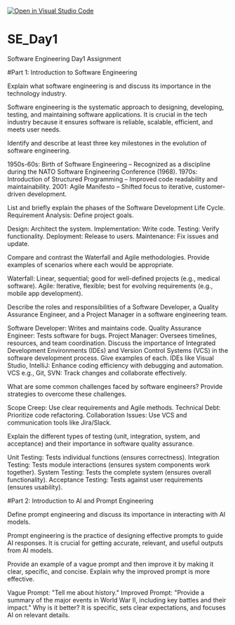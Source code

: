 [![Open in Visual Studio Code](https://classroom.github.com/assets/open-in-vscode-2e0aaae1b6195c2367325f4f02e2d04e9abb55f0b24a779b69b11b9e10269abc.svg)](https://classroom.github.com/online_ide?assignment_repo_id=18403973&assignment_repo_type=AssignmentRepo)
# SE_Day1
Software Engineering Day1 Assignment

#Part 1: Introduction to Software Engineering

Explain what software engineering is and discuss its importance in the technology industry.

Software engineering is the systematic approach to designing, developing, testing, and maintaining software applications. It is crucial in the tech industry because it ensures software is reliable, scalable, efficient, and meets user needs.


Identify and describe at least three key milestones in the evolution of software engineering.

1950s-60s: Birth of Software Engineering – Recognized as a discipline during the NATO Software Engineering Conference (1968).
1970s: Introduction of Structured Programming – Improved code readability and maintainability.
2001: Agile Manifesto – Shifted focus to iterative, customer-driven development.


List and briefly explain the phases of the Software Development Life Cycle.
Requirement Analysis: Define project goals.

Design: Architect the system.
Implementation: Write code.
Testing: Verify functionality.
Deployment: Release to users.
Maintenance: Fix issues and update.

Compare and contrast the Waterfall and Agile methodologies. Provide examples of scenarios where each would be appropriate.

Waterfall: Linear, sequential; good for well-defined projects (e.g., medical software).
Agile: Iterative, flexible; best for evolving requirements (e.g., mobile app development).

Describe the roles and responsibilities of a Software Developer, a Quality Assurance Engineer, and a Project Manager in a software engineering team.

Software Developer: Writes and maintains code.
Quality Assurance Engineer: Tests software for bugs.
Project Manager: Oversees timelines, resources, and team coordination.
Discuss the importance of Integrated Development Environments (IDEs) and Version Control Systems (VCS) in the software development process. Give examples of each.
IDEs like Visual Studio, IntelliJ: Enhance coding efficiency with debugging and automation.
VCS e.g., Git, SVN: Track changes and collaborate effectively.

What are some common challenges faced by software engineers? Provide strategies to overcome these challenges.

Scope Creep: Use clear requirements and Agile methods.
Technical Debt: Prioritize code refactoring.
Collaboration Issues: Use VCS and communication tools like Jira/Slack.

Explain the different types of testing (unit, integration, system, and acceptance) and their importance in software quality assurance.

Unit Testing: Tests individual functions (ensures correctness).
Integration Testing: Tests module interactions (ensures system components work together).
System Testing: Tests the complete system (ensures overall functionality).
Acceptance Testing: Tests against user requirements (ensures usability).

#Part 2: Introduction to AI and Prompt Engineering


Define prompt engineering and discuss its importance in interacting with AI models.

Prompt engineering is the practice of designing effective prompts to guide AI responses. It is crucial for getting accurate, relevant, and useful outputs from AI models.

Provide an example of a vague prompt and then improve it by making it clear, specific, and concise. Explain why the improved prompt is more effective.

Vague Prompt: "Tell me about history."
Improved Prompt: "Provide a summary of the major events in World War II, including key battles and their impact."
Why is it better?
It is specific, sets clear expectations, and focuses AI on relevant details.
